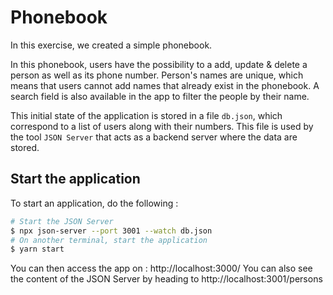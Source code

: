 # Phonebook

In this exercise, we created a simple phonebook.

In this phonebook, users have the possibility to a add, update & delete a person as well as its phone number. Person's names are unique, which means that users cannot add names that already exist in the phonebook. A search field is also available in the app to filter the people by their name.

This initial state of the application is stored in a file `db.json`, which correspond to a list of users along with their numbers. This file is used by the tool `JSON Server` that acts as a backend server where the data are stored.

## Start the application

To start an application, do the following :

```bash
# Start the JSON Server
$ npx json-server --port 3001 --watch db.json
# On another terminal, start the application
$ yarn start
```

You can then access the app on : http://localhost:3000/
You can also see the content of the JSON Server by heading to http://localhost:3001/persons